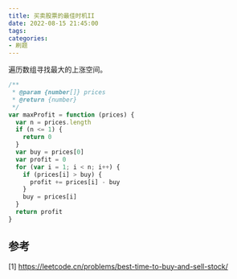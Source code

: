 ```yaml
---
title: 买卖股票的最佳时机II
date: 2022-08-15 21:45:00
tags:
categories:
- 刷题
---
```


遍历数组寻找最大的上涨空间。

```javascript
/**
 * @param {number[]} prices
 * @return {number}
 */
var maxProfit = function (prices) {
  var n = prices.length
  if (n <= 1) {
    return 0
  }
  var buy = prices[0]
  var profit = 0
  for (var i = 1; i < n; i++) {
    if (prices[i] > buy) {
      profit += prices[i] - buy
    }
    buy = prices[i]
  }
  return profit
}
```


## 参考
[1] https://leetcode.cn/problems/best-time-to-buy-and-sell-stock/

